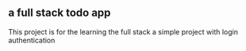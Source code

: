 ## a full stack todo app
This project is for the learning the full stack a simple project with login authentication 


